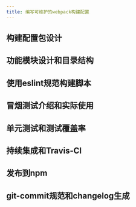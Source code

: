 ```yaml
---
title: 编写可维护的webpack构建配置
---
```

## 构建配置包设计

## 功能模块设计和目录结构

## 使用eslint规范构建脚本

## 冒烟测试介绍和实际使用

## 单元测试和测试覆盖率

## 持续集成和Travis-CI

## 发布到npm

## git-commit规范和changelog生成